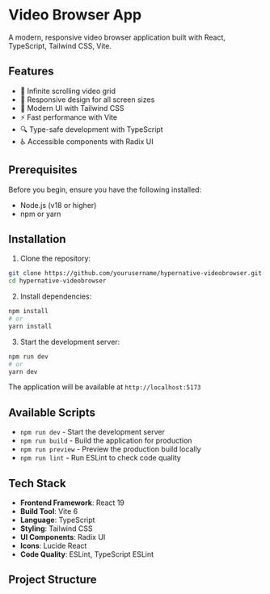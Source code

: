 # Video Browser App

A modern, responsive video browser application built with React, TypeScript, Tailwind CSS, Vite.

## Features

- 🎥 Infinite scrolling video grid
- 📱 Responsive design for all screen sizes
- 🎨 Modern UI with Tailwind CSS
- ⚡ Fast performance with Vite
- 🔍 Type-safe development with TypeScript
- ♿ Accessible components with Radix UI

## Prerequisites

Before you begin, ensure you have the following installed:
- Node.js (v18 or higher)
- npm or yarn

## Installation

1. Clone the repository:
```bash
git clone https://github.com/yourusername/hypernative-videobrowser.git
cd hypernative-videobrowser
```

2. Install dependencies:
```bash
npm install
# or
yarn install
```

3. Start the development server:
```bash
npm run dev
# or
yarn dev
```

The application will be available at `http://localhost:5173`

## Available Scripts

- `npm run dev` - Start the development server
- `npm run build` - Build the application for production
- `npm run preview` - Preview the production build locally
- `npm run lint` - Run ESLint to check code quality

## Tech Stack

- **Frontend Framework**: React 19
- **Build Tool**: Vite 6
- **Language**: TypeScript
- **Styling**: Tailwind CSS
- **UI Components**: Radix UI
- **Icons**: Lucide React
- **Code Quality**: ESLint, TypeScript ESLint

## Project Structure
